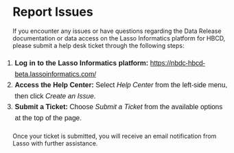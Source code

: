 # Report Issues

If you encounter any issues or have questions regarding the Data Release documentation or data access on the Lasso Informatics platform for HBCD, please submit a help desk ticket through the following steps:

<ol style="font-family: Arial, sans-serif; font-size: 16px; line-height: 1.6; margin: 20px 0; padding-left: 5px;">
  <li>
    <strong>Log in to the Lasso Informatics platform:</strong> 
    <a href="https://nbdc-hbcd-beta.lassoinformatics.com/" target="_blank">https://nbdc-hbcd-beta.lassoinformatics.com/</a>
  </li>
  <li>
    <strong>Access the Help Center:</strong> Select <em>Help Center</em> from the left-side menu, then click <em>Create an Issue</em>.
  </li>
  <li>
    <strong>Submit a Ticket:</strong> Choose <em>Submit a Ticket</em> from the available options at the top of the page.
  </li>
</ol>

Once your ticket is submitted, you will receive an email notification from Lasso with further assistance.



